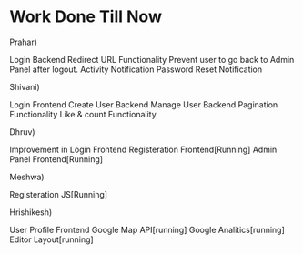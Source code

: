 # Work Done Till Now

Prahar)

Login Backend
Redirect URL Functionality
Prevent user to go back to Admin Panel after logout.
Activity Notification
Password Reset Notification

Shivani)

Login Frontend
Create User Backend
Manage User Backend
Pagination Functionality
Like & count Functionality

Dhruv)

Improvement in Login Frontend
Registeration Frontend[Running]
Admin Panel Frontend[Running]

Meshwa)

Registeration JS[Running]

Hrishikesh)

User Profile Frontend
Google Map API[running]
Google Analitics[running]
Editor Layout[running]